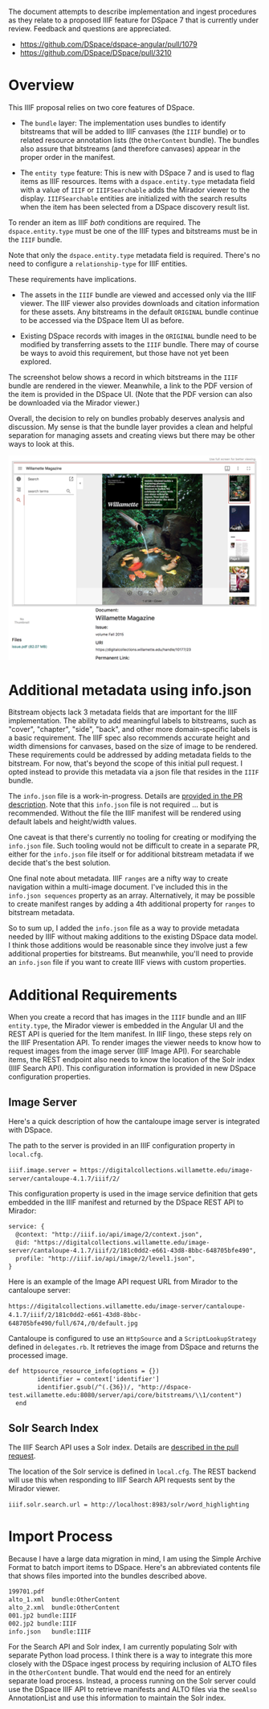 
The document attempts to describe implementation and ingest procedures as they relate to 
a proposed IIIF feature for DSpace 7 that is currently under review. Feedback and questions
are appreciated.

* https://github.com/DSpace/dspace-angular/pull/1079
* https://github.com/DSpace/DSpace/pull/3210


# Overview

This IIIF proposal relies on two core features of DSpace. 

* The `bundle` layer: The implementation uses bundles to identify bitstreams that will be added 
  to IIIF canvases (the `IIIF` bundle) or to related resource annotation lists (the `OtherContent` bundle). 
  The bundles also assure that bitstreams (and therefore canvases) appear in the proper order in the manifest.
  
* The `entity type` feature: This is new with DSpace 7 and is used to flag items as IIIF resources. 
  Items with a `dspace.entity.type` metadata field with a value of `IIIF` or `IIIFSearchable` adds the Mirador 
  viewer to the display. `IIIFSearchable` entities are initialized with the search results when the item has 
  been selected from a DSpace discovery result list.

To render an item as IIIF _both_ conditions are required.  The `dspace.entity.type` must be one of the IIIF types 
and bitstreams must be in the `IIIF` bundle.

Note that only the `dspace.entity.type` metadata field is required. There's no need to configure a `relationship-type` for IIIF entities.

These requirements have implications.

* The assets in the `IIIF` bundle are viewed and accessed only via the IIIF viewer. The IIIF viewer also provides 
  downloads and citation information for these assets. Any bitstreams in the default `ORIGINAL` bundle continue to 
  be accessed via the DSpace Item UI as before. 
  
* Existing DSpace records with images in the `ORIGINAL` bundle need to be modified by transferring assets to the 
  `IIIF` bundle. There may of course be ways to avoid this requirement, but those have not yet been explored.  
  
The screenshot below shows a record in which bitstreams in the `IIIF` bundle are rendered in the viewer. Meanwhile, a link to the
PDF version of the item is provided in the DSpace UI. (Note that the PDF version can also be downloaded via the Mirador viewer.)

Overall, the decision to rely on bundles probably deserves analysis and discussion. My sense is that the bundle layer
provides a clean and helpful separation for managing assets and creating views but there may be other ways to look
at this.

![item image](images/sample_rec.png "Item")



# Additional metadata using info.json

Bitstream objects lack 3 metadata fields
that are important for the IIIF implementation. The ability to add meaningful labels to bitstreams, such as "cover", "chapter",
"side", "back", and other more domain-specific labels is a basic requirement. The IIIF spec also recommends accurate height and width 
dimensions for canvases, based on the size of image to be rendered. These requirements could be addressed by adding metadata
fields to the bitstream. For now, that's beyond the scope of this initial pull request. I opted
instead to provide this metadata via a json file that resides in the `IIIF` bundle. 

The `info.json` file is a work-in-progress. Details are [provided in the PR description](https://github.com/DSpace/DSpace/pull/3210). 
Note that this `info.json` file is not required ... but is recommended.  Without the file the IIIF manifest will be 
rendered using default labels and height/width values.

One caveat is that there's currently no tooling for creating or modifying the `info.json` file. Such tooling would not be 
difficult to create in a separate PR, either for the `info.json` file itself or for additional bitstream metadata if we decide that's 
the best solution. 

One final note about metadata.  IIIF `ranges` are a nifty way to create navigation within a multi-image document. I've
included this in the `info.json sequences` property as an array. Alternatively, it may be possible to create manifest ranges 
by adding a 4th additional property for `ranges` to bitstream metadata. 

So to sum up, I added the `info.json` file as a way to provide metadata needed by IIIF without making additions to the existing DSpace data model.
I think those additions would be reasonable since they involve just a few additional properties for bitstreams. But meanwhile, you'll
need to provide an `info.json` file if you want to create IIIF views with custom properties.


# Additional Requirements

When you create a record that has images in the `IIIF` bundle and an IIIF `entity.type`, the Mirador viewer is embedded in the
Angular UI and the REST API is queried for the Item manifest. In IIIF lingo, these steps rely on the IIIF Presentation API. 
To render images the viewer needs to know how to request images from the image server (IIIF Image API). For searchable 
items, the REST endpoint also needs to know the location of the Solr index (IIIF Search API). This configuration information is provided
in new DSpace configuration properties.

## Image Server

Here's a quick description of how the cantaloupe image server is integrated with DSpace.  

The path to the server is provided in an IIIF configuration property in `local.cfg`.

`iiif.image.server = https://digitalcollections.willamette.edu/image-server/cantaloupe-4.1.7/iiif/2/`

This configuration property is used in the image service definition that gets embedded in the IIIF manifest
and returned by the DSpace REST API to Mirador:

```
service: {
  @context: "http://iiif.io/api/image/2/context.json",
  @id: "https://digitalcollections.willamette.edu/image-server/cantaloupe-4.1.7/iiif/2/181c0dd2-e661-43d8-8bbc-648705bfe490",
  profile: "http://iiif.io/api/image/2/level1.json",
}

```

Here is an example of the Image API request URL from Mirador to the cantaloupe server:

`https://digitalcollections.willamette.edu/image-server/cantaloupe-4.1.7/iiif/2/181c0dd2-e661-43d8-8bbc-648705bfe490/full/674,/0/default.jpg`

Cantaloupe is configured to use an `HttpSource` and a `ScriptLookupStrategy` defined in `delegates.rb`. It retrieves the image 
from DSpace and returns the processed image.

```
def httpsource_resource_info(options = {})
        identifier = context['identifier']
        identifier.gsub(/^(.{36})/, "http://dspace-test.willamette.edu:8080/server/api/core/bitstreams/\\1/content")
  end
  ```

## Solr Search Index

The IIIF Search API uses a Solr index.  Details are [described in the pull request](https://github.com/DSpace/DSpace/pull/3210).

The location of the Solr service is defined in `local.cfg`. The REST backend will use this when responding to IIIF Search API requests
sent by the Mirador viewer.

`iiif.solr.search.url = http://localhost:8983/solr/word_highlighting`



# Import Process

Because I have a large data migration in mind, I am using the Simple Archive Format to batch import items to DSpace. Here's 
an abbreviated contents file that shows files imported into the bundles described above. 

```
199701.pdf
alto_1.xml  bundle:OtherContent
alto_2.xml  bundle:OtherContent
001.jp2 bundle:IIIF
002.jp2	bundle:IIIF
info.json	bundle:IIIF
```

For the Search API and Solr index, I am currently populating Solr with separate Python load process.  I think there is a 
way to integrate this more closely with the DSpace ingest process by requiring inclusion of ALTO files in the `OtherContent` 
bundle. That would end the need for an entirely separate load process. Instead, a process running on the Solr server 
could use the DSpace IIIF API to retrieve manifests and ALTO files via the `seeAlso` AnnotationList and use this information to 
maintain the Solr index. 
